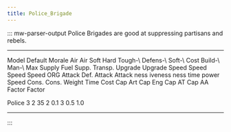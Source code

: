 ```yaml
---
title: Police_Brigade
---
```


::: mw-parser-output
Police Brigades are good at suppressing partisans and rebels.

---

Model Default Morale Air Air Soft Hard Tough-\ Defens-\ Soft-\ Cost Build-\ Man-\ Max Supply Fuel Supp. Transp. Upgrade Upgrade Speed Speed Speed Speed
ORG Attack Def. Attack Attack ness iveness ness time power Speed Cons. Cons. Weight Time Cost Cap Art Cap Eng Cap AT Cap AA
Factor Factor

Police 3 2 35 2 0.1 3 0.5 1.0

---

:::
